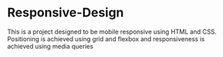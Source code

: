 # Responsive-Design
This is a project designed to be mobile responsive using HTML and CSS. Positioning is achieved using grid and flexbox and responsiveness is achieved using media queries
